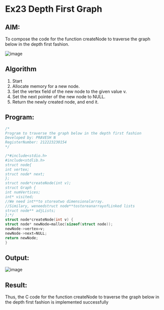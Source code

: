 # Ex23 Depth First Graph
## AIM:
To compose the code for the function createNode to traverse the graph below in the depth first fashion.

![image](https://github.com/user-attachments/assets/63552824-d0a3-49c6-a473-6db27d1f03e4)

## Algorithm
1. Start
2. Allocate memory for a new node.
3. Set the vertex field of the new node to the given value v.
4. Set the next pointer of the new node to NULL.
5. Return the newly created node, and end it.
## Program:
```c
/*
Program to traverse the graph below in the depth first fashion
Developed by: PRAVESH N
RegisterNumber: 212223230154
*/

/*#include<stdio.h>
#include<stdlib.h>
struct node{
int vertex;
struct node* next;
};
struct node*createNode(int v);
struct Graph {
int numVertices;
int* visited;
//We need int**to storeatwo dimensionalarray.
//Similary, weneedstruct node**tostoreanarrayofLinked lists
struct node** adjLists;
};*/
struct node*createNode(int v) {
struct node* newNode=malloc(sizeof(struct node));
newNode->vertex=v;
newNode->next=NULL;
return newNode;
}
```

## Output:

![image](https://github.com/user-attachments/assets/69144e45-677b-4ea1-97d0-30736cf4617d)


## Result:
Thus, the C code for the function createNode to traverse the graph below in the depth first fashion is implemented successfully
